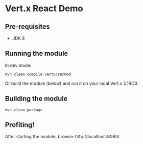 # Vert.x React Demo

## Pre-requisites

- JDK 8


## Running the module

In dev mode:

    mvn clean compile vertx:runMod

Or build the module (below) and run it on your local Vert.x 2.1RC3.


## Building the module

    mvn clean package


## Profiting!

After starting the module, browse: http://localhost:8080/
